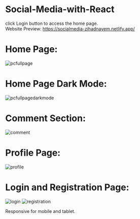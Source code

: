 # Social-Media-with-React

click Login button to access the home page. <br />
Website Preview: https://socialmedia-zihadnayem.netlify.app/

# Home Page:
![pcfullpage](https://github.com/ZihadHossainNayem/Social-Media-with-React/assets/30808845/a22ac7dd-0bf2-4ac5-a84b-63a2f9478332)

# Home Page Dark Mode:
![pcfullpagedarkmode](https://github.com/ZihadHossainNayem/Social-Media-with-React/assets/30808845/b8a593f6-9b5a-4385-b4ac-7291ba19da69)

# Comment Section:
![comment](https://github.com/ZihadHossainNayem/Social-Media-with-React/assets/30808845/988e6754-87db-497e-9b1c-802610e36fbd)

# Profile Page:
![profile](https://github.com/ZihadHossainNayem/Social-Media-with-React/assets/30808845/896c281e-fb82-49c0-8632-64dc35a4028d)

# Login and Registration Page:
![login](https://github.com/ZihadHossainNayem/Social-Media-with-React/assets/30808845/57ab9d09-ca8c-450d-b09a-6699ed64804d)
![registration](https://github.com/ZihadHossainNayem/Social-Media-with-React/assets/30808845/a64583e3-0e92-4bfa-afc4-9e37a568773f)


Responsive for mobile and tablet.
